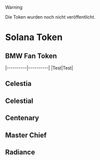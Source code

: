 > [!WARNING]
> Die Token wurden noch nicht veröffentlicht.

# Solana Token
## BMW Fan Token
|----------|----------|
|Test|Test|

## Celestia
## Celestial
## Centenary
## Master Chief
## Radiance
